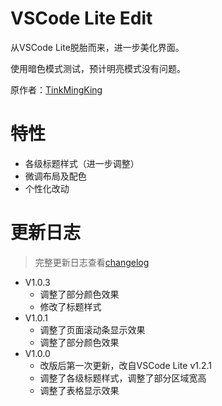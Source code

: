 # VSCode Lite Edit

从VSCode Lite脱胎而来，进一步美化界面。

使用暗色模式测试，预计明亮模式没有问题。

原作者：[TinkMingKing](https://github.com/TinkMingKing)

# 特性

- 各级标题样式（进一步调整）
- 微调布局及配色
- 个性化改动

# 更新日志

> 完整更新日志查看[changelog](https://github.com/lingfengyu-dreaming/siyuan-vscodelite-plus/changelog.md)

- V1.0.3
  - 调整了部分颜色效果
  - 修改了标题样式
- V1.0.1
  - 调整了页面滚动条显示效果
  - 调整了部分颜色效果
- V1.0.0
  - 改版后第一次更新，改自VSCode Lite v1.2.1
  - 调整了各级标题样式，调整了部分区域宽高
  - 调整了表格显示效果
